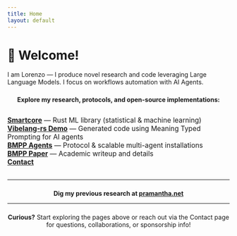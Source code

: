 ```yaml
---
title: Home
layout: default
---
```


# 👋 Welcome!
I am Lorenzo — I produce novel research and code leveraging Large Language Models. I focus on workflows automation with AI Agents.

<div style="margin: 1.6em auto 0 auto; max-width: 600px; text-align: center;">

  <strong>Explore my research, protocols, and open-source implementations:</strong>

  <ul style="list-style: none; padding-left: 0; font-size: 1.1em; text-align: left; display: inline-block;">
    <li><a href="{{ "/smartcorelib" }}"><b>Smartcore</b></a> — Rust ML library (statistical & machine learning)</li>
    <li><a href="{{ "/vibelang-rs" }}"><b>Vibelang-rs Demo</b></a> — Generated code using Meaning Typed Prompting for AI agents</li>
    <li><a href="{{ "/bmpp" }}"><b>BMPP Agents</b></a> — Protocol & scalable multi-agent installations</li>
    <li><a href="{{ "/bmpp-paper" }}"><b>BMPP Paper</b></a> — Academic writeup and details</li>
    <li><a href="{{ "/contact" }}"><b>Contact</b></a></li>
  </ul>
</div>

---

<div style="margin: 1.6em auto 0 auto; max-width: 600px; text-align: center;">

  <strong>Dig my previous research at <a href="https://pramantha.net">pramantha.net</a></strong>

</div>


---

<div style="margin: 1.6em auto 0 auto; max-width: 600px; text-align: center;">
<strong>Curious?</strong> 
Start exploring the pages above or reach out via the Contact page for questions, collaborations, or sponsorship info!
</div>

